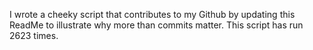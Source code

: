 I wrote a cheeky script that contributes to my Github by updating this ReadMe to illustrate why more than commits matter. This script has run 2623 times.